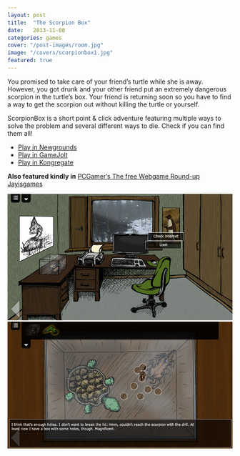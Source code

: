 ```yaml
---
layout: post
title:  "The Scorpion Box"
date:   2013-11-08
categories: games
cover: "/post-images/room.jpg"
image: "/covers/scorpionbox1.jpg"
featured: true
---
```


You promised to take care of your friend’s turtle while she is away. However, you got drunk and your other friend put an extremely dangerous scorpion in the turtle’s box. Your friend is returning soon so you have to find a way to get the scorpion out without killing the turtle or yourself.

ScorpionBox is a short point & click adventure featuring multiple ways to solve the problem and several different ways to die. Check if you can find them all!

* [Play in Newgrounds](http://www.newgrounds.com/portal/view/628194)
* [Play in GameJolt](http://gamejolt.com/games/puzzle/the-scorpion-box/18986/)
* [Play in Kongregate](http://www.kongregate.com/games/Tumetsu/the-scorpion-box)

**Also featured kindly in**
[PCGamer’s The free Webgame Round-up](http://www.pcgamer.com/2013/11/10/the-free-webgame-round-up-56/)
[Jayisgames](http://jayisgames.com/archives/2013/11/the_scorpion_box.php)

![](/assets/images/post-images/room.jpg)
![](/assets/images/post-images/holes.jpg)

